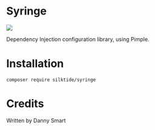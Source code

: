 # Syringe

![](https://img.shields.io/badge/owner-danny-brightgreen.svg)

Dependency Injection configuration library, using Pimple.

# Installation

``composer require silktide/syringe``

# Credits

Written by Danny Smart 
